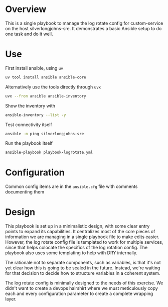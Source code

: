 # Overview

This is a single playbook to manage the log rotate config for custom-service on the host silverlongjohns-sre.
It demonstrates a basic Ansible setup to do one task and do it well.

# Use

First install ansible, using `uv`

```bash
uv tool install ansible ansible-core
```

Alternatively use the tools directly through `uvx`

```bash
uvx --from ansible ansible-inventory
```

Show the inventory with

```bash
ansible-inventory --list -y
```

Test connectivity itself

```bash
ansible -m ping silverlongjohns-sre
```

Run the playbook itself

```bash
ansible-playbook playbook-logrotate.yml
```

# Configuration

Common config items are in the `ansible.cfg` file with comments documenting them

# Design

This playbook is set up in a minimalistic design, with some clear entry points to expand its capabilities.
It centralizes most of the core pieces of information we are managing in a single playbook file to make edits easier.
However, the log rotate config file is templated to work for multiple services, since that helps colocate the specifics of the log rotation config.
The playbook also uses some templating to help with DRY internally.

The rationale not to separate components, such as variables, is that it's not yet clear how this is going to be scaled in the future.
Instead, we're waiting for that decision to decide how to structure variables in a coherent system.

The log rotate config is minimally designed to the needs of this exercise.
We didn't want to create a devops hairshirt where we must meticulously copy each and every configuration parameter to create a complete wrapping layer.